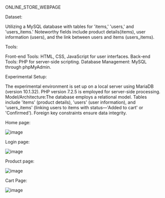ONLINE_STORE_WEBPAGE



Dataset:

Utilizing a MySQL database with tables for 'items,' 'users,' and 'users_items.' Noteworthy fields include product    details(items), user information (users), and the link between users and items (users_items).

Tools: 

Front-end Tools: HTML, CSS, JavaScript for user interfaces.
Back-end Tools: PHP for server-side scripting.
Database Management: MySQL through phpMyAdmin.


Experimental Setup: 

The experimental environment is set up on a local server using MariaDB (version 10.1.32). PHP version 7.2.5 is employed for server-side processing.
Model/Architecture:The database employs a relational model. Tables include 'items' (product details), 'users' (user information), and 'users_items' (linking users to items with status—'Added to cart' or 'Confirmed'). Foreign key constraints ensure data integrity.

Home page:

![image](https://github.com/vennela2003/ONLINE_STORE_WEBPAGE/assets/94883183/87780ee5-95b6-4c42-b227-9c689f35f188)

Login page:

![image](https://github.com/vennela2003/ONLINE_STORE_WEBPAGE/assets/94883183/b6f67505-b08c-4d6f-a14d-44a61ec66fdf)

Product page:

![image](https://github.com/vennela2003/ONLINE_STORE_WEBPAGE/assets/94883183/e448fdf0-4f1f-4489-9848-132c1910800a)

Cart Page:

![image](https://github.com/vennela2003/ONLINE_STORE_WEBPAGE/assets/94883183/6faf038d-2a19-43d0-a130-e7fe6c2ea0e5)





